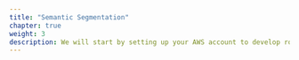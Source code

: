 ```yaml
---
title: "Semantic Segmentation"
chapter: true
weight: 3
description: We will start by setting up your AWS account to develop robot applications with AWS RoboMaker. 
---
```

